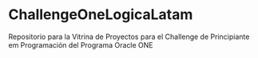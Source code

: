 # ChallengeOneLogicaLatam
Repositorio para la Vitrina de Proyectos para el Challenge de Principiante em Programación del Programa Oracle ONE
